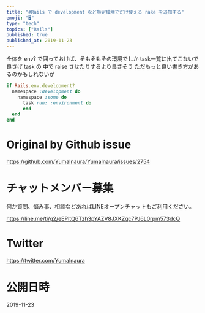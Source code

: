 ```yaml
---
title: "#Rails で development など特定環境でだけ使える rake を追加する"
emoji: "🖥"
type: "tech"
topics: ["Rails"]
published: true
published_at: 2019-11-23
---
```


全体を env? で囲っておけば、そもそもその環境でしか task一覧に出てこないで良さげ
task  の 中で raise させたりするより良さそう
ただもっと良い書き方があるのかもしれないが

```rb
if Rails.env.development?
  namespace :development do
    namespace :some do
      task run: :environment do
      end
  end
end
```

# Original by Github issue

https://github.com/YumaInaura/YumaInaura/issues/2754








<!-- Update From Qiita API -->

# チャットメンバー募集


何か質問、悩み事、相談などあればLINEオープンチャットもご利用ください。

https://line.me/ti/g2/eEPltQ6Tzh3pYAZV8JXKZqc7PJ6L0rpm573dcQ





# Twitter


https://twitter.com/YumaInaura


<!-- Update From Qiita API -->



# 公開日時

2019-11-23
